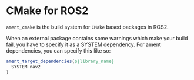 # CMake for ROS2

`ament_cmake` is the build system for `CMake` based packages in ROS2.

When an external package contains some warnings which make your build fail, you have to specify it as a SYSTEM dependency.
For ament dependencies, you can specify this like so:

```cmake
ament_target_dependencies(${library_name}
  SYSTEM nav2
)
```
